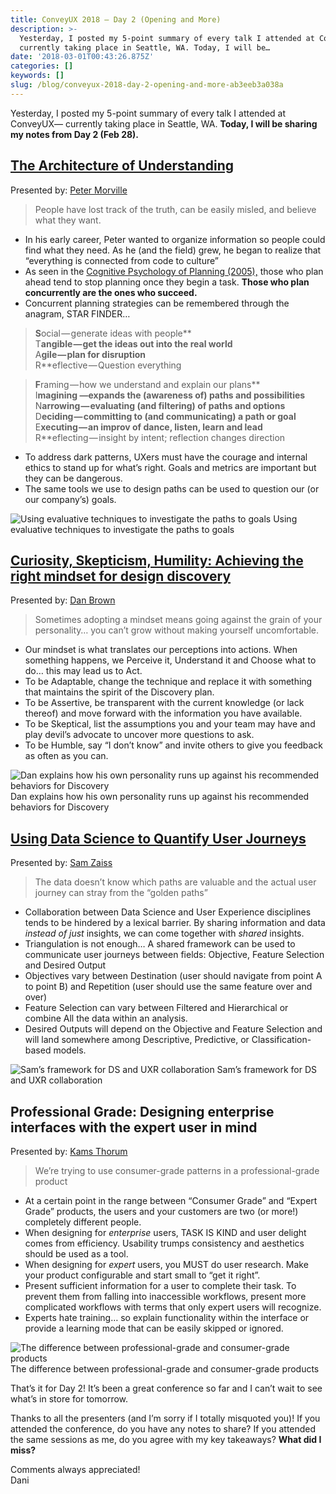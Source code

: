 ```yaml
---
title: ConveyUX 2018 — Day 2 (Opening and More)
description: >-
  Yesterday, I posted my 5-point summary of every talk I attended at ConveyUX—
  currently taking place in Seattle, WA. Today, I will be…
date: '2018-03-01T00:43:26.875Z'
categories: []
keywords: []
slug: /blog/conveyux-2018-day-2-opening-and-more-ab3eeb3a038a
---
```


Yesterday, I posted my 5-point summary of every talk I attended at ConveyUX— currently taking place in Seattle, WA. **Today, I will be sharing my notes from Day 2 (Feb 28).**

##  [The Architecture of Understanding](https://conveyux.com/sessions/the-architecture-of-understanding/)

Presented by: [Peter Morville](https://conveyux.com/speakers/peter-morville/)

> People have lost track of the truth, can be easily misled, and believe what they want.

*   In his early career, Peter wanted to organize information so people could find what they need. As he (and the field) grew, he began to realize that “everything is connected from code to culture”
*   As seen in the [Cognitive Psychology of Planning (2005),](https://www.worldcat.org/title/cognitive-psychology-of-planning/oclc/61394867) those who plan ahead tend to stop planning once they begin a task. **Those who plan concurrently are the ones who succeed.**
*   Concurrent planning strategies can be remembered through the anagram, STAR FINDER…

> **S**ocial — generate ideas with people**  
> T**angible — get the ideas out into the real world**  
> A**gile — plan for disruption**  
> R**eflective — Question everything

> **F**raming — how we understand and explain our plans**  
> I**magining —expands the (awareness of) paths and possibilities**  
> N**arrowing — evaluating (and filtering) of paths and options**  
> D**eciding — committing to (and communicating) a path or goal**  
> E**xecuting — an improv of dance, listen, learn and lead**  
> R**eflecting — insight by intent; reflection changes direction

*   To address dark patterns, UXers must have the courage and internal ethics to stand up for what’s right. Goals and metrics are important but they can be dangerous.
*   The same tools we use to design paths can be used to question our (or our company’s) goals.

![Using evaluative techniques to investigate the paths to goals](/img/medium/1__Dca6Fgdps4febhV__KxNtvA.jpeg)
Using evaluative techniques to investigate the paths to goals

##  [Curiosity, Skepticism, Humility: Achieving the right mindset for design discovery](https://conveyux.com/sessions/curiosity-skepticism-humility-achieving-the-right-mindset-for-design-discovery/)

Presented by: [Dan Brown](https://conveyux.com/speakers/dan-brown/)

> Sometimes adopting a mindset means going against the grain of your personality… you can’t grow without making yourself uncomfortable.

*   Our mindset is what translates our perceptions into actions. When something happens, we Perceive it, Understand it and Choose what to do… this may lead us to Act.
*   To be Adaptable, change the technique and replace it with something that maintains the spirit of the Discovery plan.
*   To be Assertive, be transparent with the current knowledge (or lack thereof) and move forward with the information you have available.
*   To be Skeptical, list the assumptions you and your team may have and play devil’s advocate to uncover more questions to ask.
*   To be Humble, say “I don’t know” and invite others to give you feedback as often as you can.

![Dan explains how his own personality runs up against his recommended behaviors for Discovery](/img/medium/1__sgzmTg7NTOmsuuyDyETsiw.jpeg)
Dan explains how his own personality runs up against his recommended behaviors for Discovery

##  [Using Data Science to Quantify User Journeys](https://conveyux.com/sessions/using-data-science-to-quantify-user-journeys/)

Presented by: [Sam Zaiss](https://conveyux.com/speakers/sam-zaiss/)

> The data doesn’t know which paths are valuable and the actual user journey can stray from the “golden paths”

*   Collaboration between Data Science and User Experience disciplines tends to be hindered by a lexical barrier. By sharing information and data _instead of just_ insights, we can come together with _shared_ insights.
*   Triangulation is not enough… A shared framework can be used to communicate user journeys between fields: Objective, Feature Selection and Desired Output
*   Objectives vary between Destination (user should navigate from point A to point B) and Repetition (user should use the same feature over and over)
*   Feature Selection can vary between Filtered and Hierarchical or combine All the data within an analysis.
*   Desired Outputs will depend on the Objective and Feature Selection and will land somewhere among Descriptive, Predictive, or Classification-based models.

![Sam’s framework for DS and UXR collaboration](/img/medium/1__iiYcSwY7rd3bJyptK8z8lg.jpeg)
Sam’s framework for DS and UXR collaboration

##  Professional Grade: Designing enterprise interfaces with the expert user in mind

Presented by: [Kams Thorum](https://conveyux.com/speakers/cami-thorum/)

> We’re trying to use consumer-grade patterns in a professional-grade product

*   At a certain point in the range between “Consumer Grade” and “Expert Grade” products, the users and your customers are two (or more!) completely different people.
*   When designing for _enterprise_ users, TASK IS KIND and user delight comes from efficiency. Usability trumps consistency and aesthetics should be used as a tool.
*   When designing for _expert_ users, you MUST do user research. Make your product configurable and start small to “get it right”.
*   Present sufficient information for a user to complete their task. To prevent them from falling into inaccessible workflows, present more complicated workflows with terms that only expert users will recognize.
*   Experts hate training… so explain functionality within the interface or provide a learning mode that can be easily skipped or ignored.

![The difference between professional-grade and consumer-grade products](/img/medium/1__cxAylqu53PN4Hp__lYRHxrw.jpeg)
The difference between professional-grade and consumer-grade products

That’s it for Day 2! It’s been a great conference so far and I can’t wait to see what’s in store for tomorrow.

Thanks to all the presenters (and I’m sorry if I totally misquoted you)! If you attended the conference, do you have any notes to share? If you attended the same sessions as me, do you agree with my key takeaways? **What did I miss?**

Comments always appreciated!  
Dani